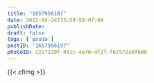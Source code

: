 ```yaml
---
title: "1657956197"
date: 2022-04-24T23:59:59-07:00
publishDate: 
draft: false
tags: ['gouda']
postID: "1657956197"
photoID: 221f129f-891c-4e76-df2f-f67572a0f600
---
```

{{< cfimg >}}